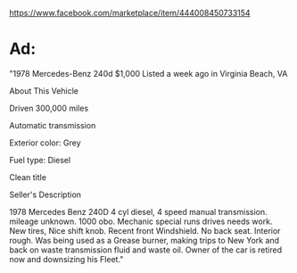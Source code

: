https://www.facebook.com/marketplace/item/444008450733154

# Ad:
"1978 Mercedes-Benz 240d
$1,000
Listed a week ago in Virginia Beach, VA

About This Vehicle

Driven 300,000 miles

Automatic transmission

Exterior color: Grey

Fuel type: Diesel

Clean title

Seller's Description

1978 Mercedes Benz 240D 4 cyl diesel, 4 speed manual transmission. mileage unknown. 1000 obo.  Mechanic special runs drives needs work. New tires, Nice shift knob. Recent front Windshield. No back seat. Interior rough. Was being used as a Grease burner, making trips to New York and back on waste transmission fluid and waste oil. Owner of the car is retired now and downsizing his Fleet."
